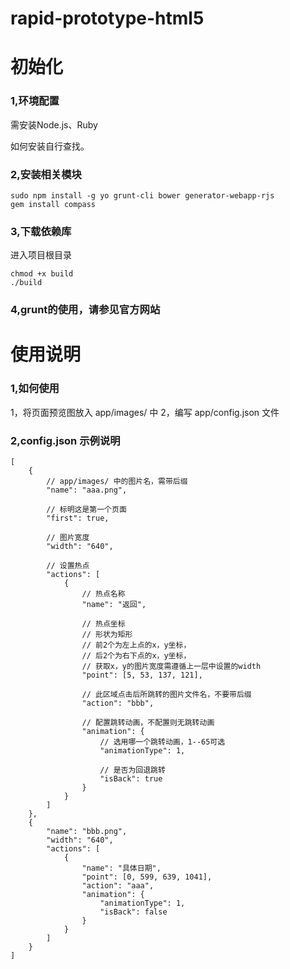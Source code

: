 rapid-prototype-html5
=====================

初始化
=====

### 1,环境配置
需安装Node.js、Ruby

如何安装自行查找。

### 2,安装相关模块
    sudo npm install -g yo grunt-cli bower generator-webapp-rjs
    gem install compass

### 3,下载依赖库
进入项目根目录

    chmod +x build
    ./build

### 4,grunt的使用，请参见官方网站

使用说明
=====

### 1,如何使用
1，将页面预览图放入 app/images/ 中
2，编写 app/config.json 文件

### 2,config.json 示例说明

    [
        {
            // app/images/ 中的图片名，需带后缀
            "name": "aaa.png",

            // 标明这是第一个页面
            "first": true,

            // 图片宽度
            "width": "640",

            // 设置热点
            "actions": [
                {
                    // 热点名称
                    "name": "返回",

                    // 热点坐标
                    // 形状为矩形
                    // 前2个为左上点的x，y坐标，
                    // 后2个为右下点的x，y坐标，
                    // 获取x，y的图片宽度需遵循上一层中设置的width
                    "point": [5, 53, 137, 121],

                    // 此区域点击后所跳转的图片文件名，不要带后缀
                    "action": "bbb",

                    // 配置跳转动画，不配置则无跳转动画
                    "animation": {
                        // 选用哪一个跳转动画，1--65可选
                        "animationType": 1,

                        // 是否为回退跳转
                        "isBack": true
                    }
                }
            ]
        },
        {
            "name": "bbb.png",
            "width": "640",
            "actions": [
                {
                    "name": "具体日期",
                    "point": [0, 599, 639, 1041],
                    "action": "aaa",
                    "animation": {
                        "animationType": 1,
                        "isBack": false
                    }
                }
            ]
        }
    ]
